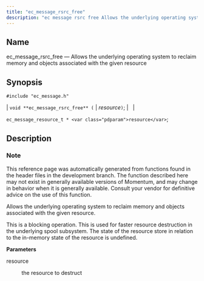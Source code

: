 ```yaml
---
title: "ec_message_rsrc_free"
description: "ec message rsrc free Allows the underlying operating system to reclaim memory and objects associated with the given resource void ec message rsrc free resource ec message resource t resource This reference page was automatically generated from functions found in the header files in the development branch The function described..."
---
```


<a name="apis.ec_message_rsrc_free"></a> 
## Name

ec_message_rsrc_free — Allows the underlying operating system to reclaim memory and objects associated with the given resource

## Synopsis

`#include "ec_message.h"`

| `void **ec_message_rsrc_free** (` | <var class="pdparam">resource</var>`)`; |   |

`ec_message_resource_t * <var class="pdparam">resource</var>`;<a name="idp56842288"></a> 
## Description

### Note

This reference page was automatically generated from functions found in the header files in the development branch. The function described here may not exist in generally available versions of Momentum, and may change in behavior when it is generally available. Consult your vendor for definitive advice on the use of this function.

Allows the underlying operating system to reclaim memory and objects associated with the given resource.

This is a blocking operation. This is used for faster resource destruction in the underlying spool subsystem. The state of the resource store in relation to the in-memory state of the resource is undefined.

**<a name="idp56845904"></a> Parameters**

<dl class="variablelist">

<dt>resource</dt>

<dd>

the resource to destruct

</dd>

</dl>